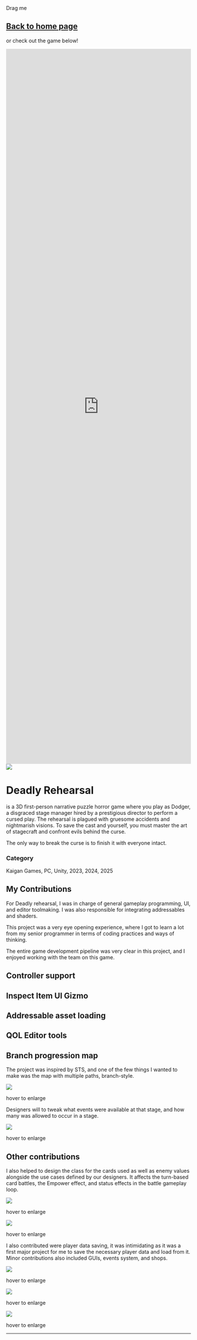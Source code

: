 <head>
  <meta name="robots" content="index,follow" />
  <meta name="language" content="English" />
  <meta name="revisit-after" content="1 day" />
  <meta name="keywords" content="portfolio, gamedev, game, game dev, game development, gabriel kwa, gabrielkwa, kwagabriel, kwa gabriel, malaysia, programmer" />  
  <meta name="viewport" content="width=device-width, initial-scale=1.0" />
  <meta name="title" property="og:title" content="Gabe's Portfolio" />
  <meta name="type" property="og:type" content="website" />
  <meta name="url" property="og:url" content="https://kwagabriel.github.io" />
  <meta name="image" property="og:image" content="https://kwagabriel.github.io/assets/media/images/repository-open-graph-gabe.png" />
  <meta name="author" content="Gabriel Kwa" />
  <meta name="description" property="og:description" content="Check out my works on game systems design and implementation here." />
  <link rel="stylesheet" href="assets/css/style.css" />
  <link rel="shortcut icon" type="image/png" href="{{ 'assets/media/images/favicon.png' | absolute_url }}" />
  <link rel="shortcut icon" type="image/x-icon" href="assets/media/images/favicon.png" />
  <link rel="icon" type="image/png" href="{{ 'assets/media/images/favicon.png' | absolute_url }}" />
  <link rel="icon" type="image/x-icon" href="assets/media/images/favicon.png" />
</head>

<div class = "left_banner"></div>
<div class = "right_banner"></div>


<!--- Directory --->
<div id="dragged" class="dragged-gamedoc-version" markdown = "1">
  <div id="draggable" >Drag me</div>

## [Back to home page](index.md)

or check out the game below!

<iframe src="https://store.steampowered.com/widget/3193310" width="100%" height="50%" frameborder="0"><a href="https://store.steampowered.com/app/3193310/Deadly_Rehearsal/">Deadly Rehearsal by Kaigan Games</a></iframe>
</div>

<script src = "assets/scripts/drag-menu.js"></script>

<img class = "project-banner" src="assets/media/images/DRH_banner.jpg"/>

# Deadly Rehearsal

is a 3D first-person narrative puzzle horror game where you play as Dodger, a disgraced stage manager hired by a prestigious director to perform a cursed play. The rehearsal is plagued with gruesome accidents and nightmarish visions. To save the cast and yourself, you must master the art of stagecraft and confront evils behind the curse.

The only way to break the curse is to finish it with everyone intact. 

### Category

Kaigan Games, PC, Unity, 2023, 2024, 2025

## **My Contributions**

For Deadly rehearsal, I was in charge of general gameplay programming, UI, and editor toolmaking. I was also responsible for integrating addressables and shaders.

This project was a very eye opening experience, where I got to learn a lot from my senior programmer in terms of coding practices and ways of thinking.

The entire game development pipeline was very clear in this project, and I enjoyed working with the team on this game.

## Controller support
## Inspect Item UI Gizmo
## Addressable asset loading
## QOL Editor tools 

## Branch progression map

The project was inspired by STS, and one of the few things I wanted to make was the map with multiple paths, branch-style. 

<img class = "project-media-img" src="assets/media/images/COL_gameview_nodemap.png"/>
<p class = "project-media-imgtext">hover to enlarge</p>


Designers will to tweak what events were available at that stage, and how many was allowed to occur in a stage.

<img class = "project-media-img" src="assets/media/images/COL_editor_nodeweighting.png"/>
<p class = "project-media-imgtext">hover to enlarge</p>


## Other contributions

I also helped to design the class for the cards used as well as enemy values alongside the use cases defined by our designers. It affects the turn-based card battles, the Empower effect, and status effects in the battle gameplay loop.

<img class = "project-media-img" src="assets/media/images/COL_editor_cardpseudoscriptableobj.png"/>
<p class = "project-media-imgtext">hover to enlarge</p>

<img class = "project-media-img" src="assets/media/images/COL_gameview_battle_multienemy.png"/>
<p class = "project-media-imgtext">hover to enlarge</p>




I also contributed were player data saving, it was intimidating as it was a first major project for me to save the necessary player data and load from it. Minor contributions also included GUIs, events system, and shops.


<img class = "project-media-img" src="assets/media/images/COL_editor_eventmanager.png"/>
<p class = "project-media-imgtext">hover to enlarge</p>

<img class = "project-media-img" src="assets/media/images/COL_editor_playerdata.png"/>
<p class = "project-media-imgtext">hover to enlarge</p>

<img class = "project-media-img" src="assets/media/images/COL_gameview_shop.png"/>
<p class = "project-media-imgtext">hover to enlarge</p>


---
